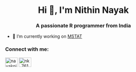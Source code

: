 <h1 align="center">Hi 👋, I'm Nithin Nayak</h1>
<h3 align="center">A passionate R programmer from India</h3>

- 🔭 I’m currently working on [MSTAT](https://github.com/nayaknithin/simplecodes/MSTAT)

<h3 align="left">Connect with me:</h3>
<p align="left">
<a href="https://linkedin.com/in/nayaknithin" target="blank"><img align="center" src="https://raw.githubusercontent.com/rahuldkjain/github-profile-readme-generator/master/src/images/icons/Social/linked-in-alt.svg" alt="nayaknithin" height="30" width="40" /></a>
<a href="https://instagram.com/nk_7612" target="blank"><img align="center" src="https://raw.githubusercontent.com/rahuldkjain/github-profile-readme-generator/master/src/images/icons/Social/instagram.svg" alt="nk_7612" height="30" width="40" /></a>
</p>

